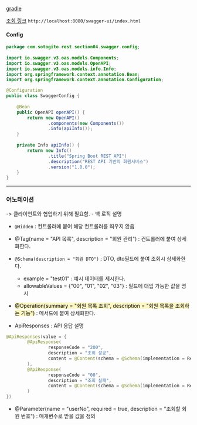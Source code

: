 [gradle](obsidian://open?vault=organism.docs&file=springBoot%2F0.%20%ED%85%9C%ED%94%8C%EB%A6%BF%2FSwagger%20dependencies)

  [조회 링크](http://localhost:8080/swagger-ui/index.html )
`http://localhost:8080/swagger-ui/index.html  `
#### Config
```java
package com.sotogito.rest.section04.swagger.config;  
  
import io.swagger.v3.oas.models.Components;  
import io.swagger.v3.oas.models.OpenAPI;  
import io.swagger.v3.oas.models.info.Info;  
import org.springframework.context.annotation.Bean;  
import org.springframework.context.annotation.Configuration; 

@Configuration  
public class SwaggerConfig {  
  
    @Bean  
    public OpenAPI openAPI() {  
        return new OpenAPI()  
                .components(new Components())  
                .info(apiInfo());  
    }  
  
    private Info apiInfo() {  
        return new Info()  
                .title("Spring Boot REST API")  
                .description("REST API 기반의 회원서비스")  
                .version("1.0.0");  
    }  
}
```

---
### 어노테이션
-> 클라이언트와 협업하기 위해 필요함. - 백 로직 설명

- `@Hidden` : 컨트롤러에 붙여 해당 컨트롤러를 띄우지 않음
- @Tag(name = "API 목록", description = "회원 관리") : 컨트롤러에 붙여 상세화한다.

- `@Schema(description = "회원 DTO")` : DTO, dto필드에 붙여 조회시 상세화한다.
	- example = "test01" : 예시 데이터를 제시한다.
	-  allowableValues = {"00", "01", "02", "03"} : 필드에 대입 가능한 값을 명시


- <mark style="background: #FFF3A3A6;">@Operation(summary = "회원 목록 조회", description = "회원 목록을 조회하는 기능")</mark> : 메서드에 붙여 상세화한다.
- ApiResponses : API 응답 설명
```JAVA
@ApiResponses(value = {  
        @ApiResponse(  
                responseCode = "200",  
                description = "조회 성공",  
                content = @Content(schema = @Schema(implementation = ResponseMessage.class))  
        ),  
        @ApiResponse(  
                responseCode = "00",  
                description = "조회 실패",  
                content = @Content(schema = @Schema(implementation = ResponseErrorMessage.class))  
        )  
})
```
- @Parameter(name = "userNo", required = true, description = "조회할 회원 번호") : 매개변수로 받을 값을 정의